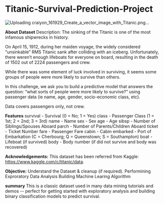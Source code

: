 # Titanic-Survival-Prediction-Project
![Uploading craiyon_161929_Create_a_vector_image_with_Titanic.png…]()

**About Dataset**
Description:
The sinking of the Titanic is one of the most infamous shipwrecks in history.

On April 15, 1912, during her maiden voyage, the widely considered “unsinkable” RMS Titanic sank after colliding with an iceberg. Unfortunately, there weren’t enough lifeboats for everyone on board, resulting in the death of 1502 out of 2224 passengers and crew.

While there was some element of luck involved in surviving, it seems some groups of people were more likely to survive than others.

In this challenge, we ask you to build a predictive model that answers the question: “what sorts of people were more likely to survive?” using passenger data (ie name, age, gender, socio-economic class, etc).

Data covers passengers only, not crew.

**Features**
survival - Survival (0 = No; 1 = Yes)
class - Passenger Class (1 = 1st; 2 = 2nd; 3 = 3rd)
name - Name
sex - Sex
age - Age
sibsp - Number of Siblings/Spouses Aboard
parch - Number of Parents/Children Aboard
ticket - Ticket Number
fare - Passenger Fare
cabin - Cabin
embarked - Port of Embarkation (C = Cherbourg; Q = Queenstown; S = Southampton)
boat - Lifeboat (if survived)
body - Body number (if did not survive and body was recovered)

**Acknowledgements:**
This dataset has been referred from Kaggle: https://www.kaggle.com/c/titanic/data.

**Objective:**
Understand the Dataset & cleanup (if required).
Performining Exproratory Data Analysis 
Building Machine Learing Algorithm 

**summary**
This is a classic dataset used in many data mining tutorials and demos -- perfect for getting started with exploratory analysis and building binary classification models to predict survival.
